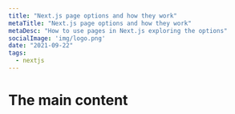 ```yaml
---
title: "Next.js page options and how they work"
metaTitle: "Next.js page options and how they work"
metaDesc: "How to use pages in Next.js exploring the options"
socialImage: 'img/logo.png'
date: "2021-09-22"
tags:
  - nextjs
---
```


# The main content
